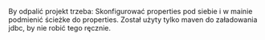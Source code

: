 By odpalić projekt trzeba:
Skonfigurować properties pod siebie i w mainie podmienić ścieżke do properties. Został użyty tylko maven do załadowania jdbc, by nie robić tego ręcznie.


